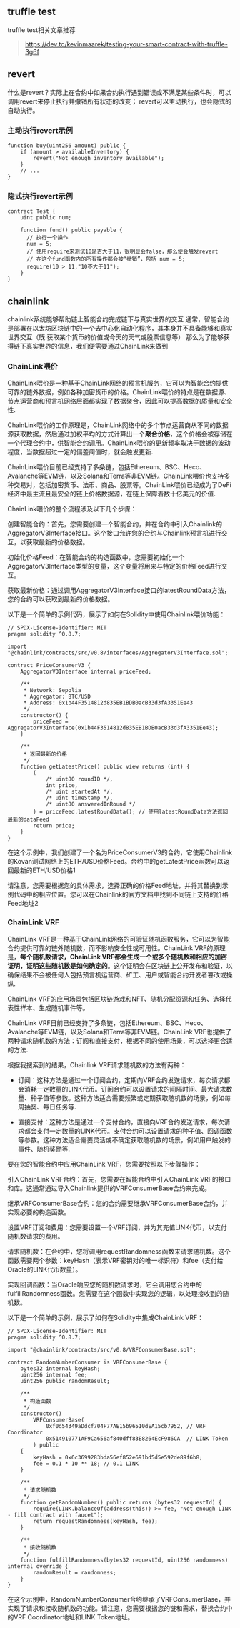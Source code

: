 ## truffle test


truffle test相关文章推荐

> https://dev.to/kevinmaarek/testing-your-smart-contract-with-truffle-3g6f

## revert

什么是revert？实际上在合约中如果合约执行遇到错误或不满足某些条件时，可以调用revert来停止执行并撤销所有状态的改变；
revert可以主动执行，也会隐式的自动执行。

### 主动执行revert示例

```sol
function buy(uint256 amount) public {
    if (amount > availableInventory) {
        revert("Not enough inventory available");
    }
    // ...
}
```

### 隐式执行revert示例

```sol
contract Test {
    uint public num;

    function fund() public payable {
      // 执行一个操作
      num = 5;
      // 使用require来测试10是否大于11，很明显会false，那么便会触发revert
      // 在这个fund函数内的所有操作都会被“撤销”，包括 num = 5;
      require(10 > 11,"10不大于11");
    }
}
```

## chainlink

chainlink系统能够帮助链上智能合约完成链下与真实世界的交互
通常，智能合约是部署在以太坊区块链中的一个去中心化自动化程序，其本身并不具备能够和真实世界交互（既
获取某个货币的价值或今天的天气或股票信息等）
那么为了能够获得链下真实世界的信息，我们便需要通过ChainLink来做到

### ChainLink喂价

ChainLink喂价是一种基于ChainLink网络的预言机服务，它可以为智能合约提供可靠的链外数据，例如各种加密货币的价格。ChainLink喂价的特点是在数据源、节点运营商和预言机网络层面都实现了数据聚合，因此可以提高数据的质量和安全性.

ChainLink喂价的工作原理是，ChainLink网络中的多个节点运营商从不同的数据源获取数据，然后通过加权平均的方式计算出一个**聚合价格**，这个价格会被存储在一个代理合约中，供智能合约调用。ChainLink喂价的更新频率取决于数据的波动程度，当数据超过一定的偏差阈值时，就会触发更新.

ChainLink喂价目前已经支持了多条链，包括Ethereum、BSC、Heco、Avalanche等EVM链，以及Solana和Terra等非EVM链。ChainLink喂价也支持多种交易对，包括加密货币、法币、商品、股票等。ChainLink喂价已经成为了DeFi经济中最主流且最安全的链上价格数据源，在链上保障着数十亿美元的价值.

ChainLink喂价的整个流程涉及以下几个步骤：

创建智能合约：首先，您需要创建一个智能合约，并在合约中引入Chainlink的AggregatorV3Interface接口。这个接口允许您的合约与Chainlink预言机进行交互，以获取最新的价格数据。

初始化价格Feed：在智能合约的构造函数中，您需要初始化一个AggregatorV3Interface类型的变量，这个变量将用来与特定的价格Feed进行交互。

获取最新价格：通过调用AggregatorV3Interface接口的latestRoundData方法，您的合约可以获取到最新的价格数据。

以下是一个简单的示例代码，展示了如何在Solidity中使用Chainlink喂价功能：
```sol
// SPDX-License-Identifier: MIT
pragma solidity ^0.8.7;

import "@chainlink/contracts/src/v0.8/interfaces/AggregatorV3Interface.sol";

contract PriceConsumerV3 {
    AggregatorV3Interface internal priceFeed;

    /**
     * Network: Sepolia
     * Aggregator: BTC/USD
     * Address: 0x1b44F3514812d835EB1BDB0acB33d3fA3351Ee43
     */
    constructor() {
        priceFeed = AggregatorV3Interface(0x1b44F3514812d835EB1BDB0acB33d3fA3351Ee43);
    }

    /**
     * 返回最新的价格
     */
    function getLatestPrice() public view returns (int) {
        (
            /* uint80 roundID */,
            int price,
            /* uint startedAt */,
            /* uint timeStamp */,
            /* uint80 answeredInRound */
        ) = priceFeed.latestRoundData(); // 使用latestRoundData方法返回最新的dataFeed
        return price;
    }
}
```
在这个示例中，我们创建了一个名为PriceConsumerV3的合约，它使用Chainlink的Kovan测试网络上的ETH/USD价格Feed。合约中的getLatestPrice函数可以返回最新的ETH/USD价格1

请注意，您需要根据您的具体需求，选择正确的价格Feed地址，并将其替换到示例代码中的相应位置。您可以在Chainlink的官方文档中找到不同链上支持的价格Feed地址2

### ChainLink VRF

ChainLink VRF是一种基于ChainLink网络的可验证随机函数服务，它可以为智能合约提供可靠的链外随机数，而不影响安全性或可用性。ChainLink VRF的原理是，**每个随机数请求，ChainLink VRF都会生成一个或多个随机数和相应的加密证明，证明这些随机数是如何确定的**。这个证明会在区块链上公开发布和验证，以确保结果不会被任何人包括预言机运营商、矿工、用户或智能合约开发者篡改或操纵.

ChainLink VRF的应用场景包括区块链游戏和NFT、随机分配资源和任务、选择代表性样本、生成随机事件等。

ChainLink VRF目前已经支持了多条链，包括Ethereum、BSC、Heco、Avalanche等EVM链，以及Solana和Terra等非EVM链。ChainLink VRF也提供了两种请求随机数的方法：订阅和直接支付，根据不同的使用场景，可以选择更合适的方法.

根据我搜索到的结果，Chainlink VRF请求随机数的方法有两种：

- 订阅：这种方法是通过一个订阅合约，定期向VRF合约发送请求，每次请求都会消耗一定数量的LINK代币。订阅合约可以设置请求的间隔时间、最大请求数量、种子值等参数。这种方法适合需要频繁或定期获取随机数的场景，例如每周抽奖、每日任务等.

- 直接支付：这种方法是通过一个支付合约，直接向VRF合约发送请求，每次请求都会支付一定数量的LINK代币。支付合约可以设置请求的种子值、回调函数等参数。这种方法适合需要灵活或不确定获取随机数的场景，例如用户触发的事件、随机奖励等.

要在您的智能合约中应用ChainLink VRF，您需要按照以下步骤操作：

引入ChainLink VRF合约：首先，您需要在智能合约中引入ChainLink VRF的接口和库。这通常通过导入Chainlink提供的VRFConsumerBase合约来完成。

继承VRFConsumerBase合约：您的合约需要继承VRFConsumerBase合约，并实现必要的构造函数。

设置VRF订阅和费用：您需要设置一个VRF订阅，并为其充值LINK代币，以支付随机数请求的费用。

请求随机数：在合约中，您将调用requestRandomness函数来请求随机数。这个函数需要两个参数：keyHash（表示VRF密钥对的唯一标识符）和fee（支付给Oracle的LINK代币数量）。

实现回调函数：当Oracle响应您的随机数请求时，它会调用您合约中的fulfillRandomness函数。您需要在这个函数中实现您的逻辑，以处理接收到的随机数。

以下是一个简单的示例，展示了如何在Solidity中集成ChainLink VRF：

```sol
// SPDX-License-Identifier: MIT
pragma solidity ^0.8.7;

import "@chainlink/contracts/src/v0.8/VRFConsumerBase.sol";

contract RandomNumberConsumer is VRFConsumerBase {
    bytes32 internal keyHash;
    uint256 internal fee;
    uint256 public randomResult;

    /**
     * 构造函数
     */
    constructor() 
        VRFConsumerBase(
            0xf0d54349aDdcf704F77AE15b96510dEA15cb7952, // VRF Coordinator
            0x514910771AF9Ca656af840dff83E8264EcF986CA  // LINK Token
        ) public
    {
        keyHash = 0x6c3699283bda56ef852e691bd5d5e592de89f6b8;
        fee = 0.1 * 10 ** 18; // 0.1 LINK
    }

    /**
     * 请求随机数
     */
    function getRandomNumber() public returns (bytes32 requestId) {
        require(LINK.balanceOf(address(this)) >= fee, "Not enough LINK - fill contract with faucet");
        return requestRandomness(keyHash, fee);
    }

    /**
     * 接收随机数
     */
    function fulfillRandomness(bytes32 requestId, uint256 randomness) internal override {
        randomResult = randomness;
    }
}
```
在这个示例中，RandomNumberConsumer合约继承了VRFConsumerBase，并实现了请求和接收随机数的功能。请注意，您需要根据您的链和需求，替换合约中的VRF Coordinator地址和LINK Token地址。